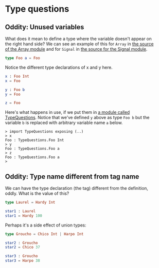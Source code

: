 # Type questions

## Oddity: Unused variables

What does it mean to define a type where the variable doesn't appear
on the right hand side?
We can see an example of this for
`Array` in
[the source of the Array module](https://github.com/elm-lang/core/blob/3.0.0/src/Array.elm#L43)
and for `Signal` in
[the source for the Signal module](https://github.com/elm-lang/core/blob/3.0.0/src/Signal.elm#L64).

```elm
type Foo a = Foo
```

Notice the different type declarations of x and y here.

```elm
x : Foo Int
x = Foo

y : Foo b
y = Foo

z = Foo
```

Here's what happens in use, if we put them in
[a module called TypeQuestions](TypeQuestions.elm).
Notice that we've defined `y` above as
type `Foo b` but the variable `b` is replaced with
arbitrary variable name `a` below.

```
> import TypeQuestions exposing (..)
> x
Foo : TypeQuestions.Foo Int
> y
Foo : TypeQuestions.Foo a
> z
Foo : TypeQuestions.Foo a
>
```

## Oddity: Type name different from tag name

We can have the type declaration (the tag)
different from the definition, oddly.
What is the value of this?

```elm
type Laurel = Hardy Int

star1 : Laurel
star1 = Hardy 100
```

Perhaps it's a side effect of union types:

```elm
type Groucho = Chico Int | Harpo Int

star2 : Groucho
star2 = Chico 37

star3 : Groucho
star3 = Harpo 38
```
